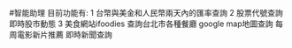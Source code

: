 #智能助理
目前功能有:
1 台幣與美金和人民幣兩天內的匯率查詢
2 股票代號查詢即時股市動態
3 美食網站ifoodies 查詢台北市各種餐廳
google map地圖查詢
每周電影新片推薦
即時新聞查詢
